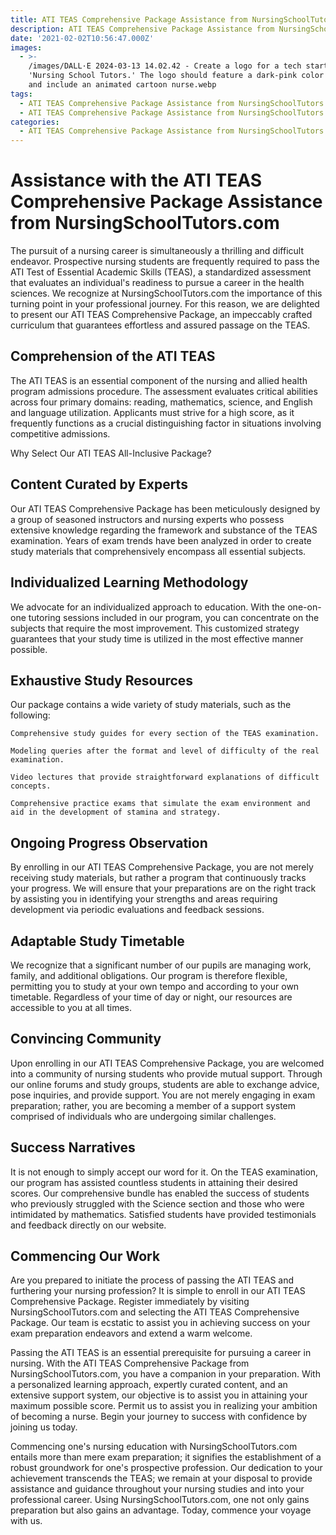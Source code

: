 ```yaml
---
title: ATI TEAS Comprehensive Package Assistance from NursingSchoolTutors.com
description: ATI TEAS Comprehensive Package Assistance from NursingSchoolTutors.com
date: '2021-02-02T10:56:47.000Z'
images:
  - >-
    /images/DALL·E 2024-03-13 14.02.42 - Create a logo for a tech startup named
    'Nursing School Tutors.' The logo should feature a dark-pink color scheme
    and include an animated cartoon nurse.webp
tags:
  - ATI TEAS Comprehensive Package Assistance from NursingSchoolTutors.com
  - ATI TEAS Comprehensive Package Assistance from NursingSchoolTutors.com
categories:
  - ATI TEAS Comprehensive Package Assistance from NursingSchoolTutors.com
---
```



# Assistance with the ATI TEAS Comprehensive Package Assistance from NursingSchoolTutors.com

The pursuit of a nursing career is simultaneously a thrilling and difficult endeavor. Prospective nursing students are frequently required to pass the ATI Test of Essential Academic Skills (TEAS), a standardized assessment that evaluates an individual's readiness to pursue a career in the health sciences. We recognize at NursingSchoolTutors.com the importance of this turning point in your professional journey. For this reason, we are delighted to present our ATI TEAS Comprehensive Package, an impeccably crafted curriculum that guarantees effortless and assured passage on the TEAS.

## Comprehension of the ATI TEAS

The ATI TEAS is an essential component of the nursing and allied health program admissions procedure. The assessment evaluates critical abilities across four primary domains: reading, mathematics, science, and English and language utilization. Applicants must strive for a high score, as it frequently functions as a crucial distinguishing factor in situations involving competitive admissions.

Why Select Our ATI TEAS All-Inclusive Package?

## Content Curated by Experts

Our ATI TEAS Comprehensive Package has been meticulously designed by a group of seasoned instructors and nursing experts who possess extensive knowledge regarding the framework and substance of the TEAS examination. Years of exam trends have been analyzed in order to create study materials that comprehensively encompass all essential subjects.

## Individualized Learning Methodology

We advocate for an individualized approach to education. With the one-on-one tutoring sessions included in our program, you can concentrate on the subjects that require the most improvement. This customized strategy guarantees that your study time is utilized in the most effective manner possible.

## Exhaustive Study Resources

Our package contains a wide variety of study materials, such as the following:

    Comprehensive study guides for every section of the TEAS examination.

    Modeling queries after the format and level of difficulty of the real examination.

    Video lectures that provide straightforward explanations of difficult concepts.

    Comprehensive practice exams that simulate the exam environment and aid in the development of stamina and strategy.

## Ongoing Progress Observation

By enrolling in our ATI TEAS Comprehensive Package, you are not merely receiving study materials, but rather a program that continuously tracks your progress. We will ensure that your preparations are on the right track by assisting you in identifying your strengths and areas requiring development via periodic evaluations and feedback sessions.

## Adaptable Study Timetable

We recognize that a significant number of our pupils are managing work, family, and additional obligations. Our program is therefore flexible, permitting you to study at your own tempo and according to your own timetable. Regardless of your time of day or night, our resources are accessible to you at all times.

## Convincing Community

Upon enrolling in our ATI TEAS Comprehensive Package, you are welcomed into a community of nursing students who provide mutual support. Through our online forums and study groups, students are able to exchange advice, pose inquiries, and provide support. You are not merely engaging in exam preparation; rather, you are becoming a member of a support system comprised of individuals who are undergoing similar challenges.

## Success Narratives

It is not enough to simply accept our word for it. On the TEAS examination, our program has assisted countless students in attaining their desired scores. Our comprehensive bundle has enabled the success of students who previously struggled with the Science section and those who were intimidated by mathematics. Satisfied students have provided testimonials and feedback directly on our website.

## Commencing Our Work

Are you prepared to initiate the process of passing the ATI TEAS and furthering your nursing profession? It is simple to enroll in our ATI TEAS Comprehensive Package. Register immediately by visiting NursingSchoolTutors.com and selecting the ATI TEAS Comprehensive Package. Our team is ecstatic to assist you in achieving success on your exam preparation endeavors and extend a warm welcome.

Passing the ATI TEAS is an essential prerequisite for pursuing a career in nursing. With the ATI TEAS Comprehensive Package from NursingSchoolTutors.com, you have a companion in your preparation. With a personalized learning approach, expertly curated content, and an extensive support system, our objective is to assist you in attaining your maximum possible score. Permit us to assist you in realizing your ambition of becoming a nurse. Begin your journey to success with confidence by joining us today.

Commencing one's nursing education with NursingSchoolTutors.com entails more than mere exam preparation; it signifies the establishment of a robust groundwork for one's prospective profession. Our dedication to your achievement transcends the TEAS; we remain at your disposal to provide assistance and guidance throughout your nursing studies and into your professional career. Using NursingSchoolTutors.com, one not only gains preparation but also gains an advantage. Today, commence your voyage with us.

